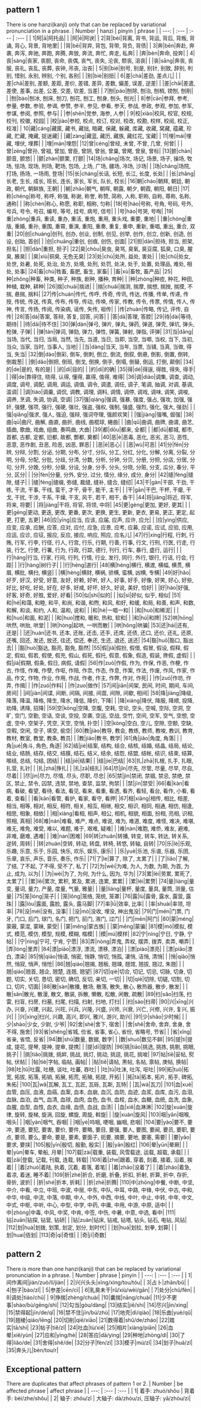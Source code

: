 ## pattern 1
There is one hanzi(kanji) only that can be replaced by variational pronunciation in a phrase.
| Number | hanzi | pinyin | phrase |
| ---: | :--- | :--- | :--- |
| 1|阿|ā|阿托品|
|  |阿|ē|阿谀|
| 2|背|bèi|背离, 背书, 背运, 背后, 背叛, 背诵, 背心, 背景, 背地里|
|  |背|bēi|背弃, 背包, 背带, 背负, 背债|
| 3|奔|bēn|奔赴, 奔袭, 奔泻, 奔驰, 奔跑, 奔腾, 奔放, 奔流, 奔忙, 奔走, 私奔|
|  |奔|bèn|奔命, 投奔|
| 4|丧|sàng|丧家, 丧胆, 丧命, 丧偶, 丧气, 丧失, 沦丧, 颓丧, 沮丧|
|  |丧|sāng|奔丧, 丧服, 丧礼, 丧乱, 丧葬, 丧钟, 吊丧, 治丧|
| 5|别|bié|别号, 别是, 别针, 别致, 辞别, 判别, 惜别, 永别, 辨别, 个别, 各别|
|  |别|biè|别扭|
| 6|差|chà|差劲, 差点儿|
|  |差|chā|差别, 差额, 差距, 差价, 差错, 差异, 差数, 偏差, 误差, 逆差|
|  |差|chāi|差遣, 差使, 差事, 出差, 公差, 交差, 钦差, 当差|
| 7|刨|páo|刨除, 刨治, 刨梢, 镑刨, 刨削|
|  |刨|bào|刨冰, 刨床, 刨刀, 刨花, 刨工, 刨身, 刨头, 刨光|
| 8|参|cān|参拜, 参考, 参量, 参数, 参验, 参谒, 参赞, 参半, 参见, 参看, 参天, 参战, 参政, 参观, 参加, 参军, 参谋, 参阅, 参照, 参与|
|  |参|shēn|党参, 海参, 人参|
| 9|校|xiào|校风, 校官, 校规, 校刊, 校徽, 校园|
|  |校|jiào|参校, 校点, 校订, 校对, 校改, 校勘, 校样, 校阅, 校正, 校准|
| 10|藏|cáng|藏匿, 藏书, 藏拙, 暗藏, 保藏, 躲藏, 库藏, 收藏, 窝藏, 蕴藏, 珍藏, 贮藏, 掩藏, 捉迷藏|
|  |藏|zàng|藏蓝, 藏历, 藏族, 藏红花, 宝藏|
| 11|埋|mái|埋藏, 埋伏, 埋葬|
|  |埋|mán|埋怨|
|12|曾|céng|曾经, 未曾, 不曾, 几曾, 何曾|
|  |曾|zēng|曾孙, 曾祖, 曾加, 曾臣, 曾阴, 曾翁, 曾巢, 曾飔, 曾泉, 曾标|
|13|颤|chàn|颤音, 颤悠|
|  |颤|zhàn|颤栗, 打颤|
|14|场|chǎng|场次, 场记, 场景, 场子, 操场, 牧场, 怯场, 现场, 刑场, 靶场, 包场, 上场, 广场, 疆场, 冷场, 沙场|
|  |场|cháng|场院, 打场, 扬场, 一场雨, 登场|
|15|长|cháng|长话, 长短, 长江, 长度, 长处|
|  |长|zhǎng|长老, 生长, 成长, 班长, 连长, 家长, 军长, 队长, 校长|
|16|朝|cháo|朝拜, 朝廷, 朝政, 朝代, 朝鲜族, 王朝|
|  |朝|zhāo|朝气, 朝晖, 朝露, 朝夕, 朝霞, 朝阳, 朝日|
|17|称|chēng|称号, 称呼, 称强, 称谢, 称誉, 称赞, 简称, 人称, 职称, 自称, 尊称, 名称, 通称|
|  |称|chèn|称心, 称愿, 称职, 相称, 匀称|
|18|号|hào|号称, 号角, 号码, 号外, 号兵, 号令, 号召, 编号, 等号, 挂号, 病号, 信号|
|  |号|háo|号哭, 号啕|
|19|重|zhòng|重兵, 重读, 重办, 重活, 重炮, 重用, 重头戏, 重要, 重地|
|  |重|chóng|重版, 重婚, 重孙, 重围, 重霄, 重演, 重阳, 重奏, 重复, 重申, 重新, 重唱, 重出, 重合, 双重|
|20|创|chuàng|创刊, 创办, 创业, 创制, 创见, 创举, 创作, 创立, 创新, 创造, 创设, 创始, 首创|
|  |创|chuāng|重创, 创痕, 创伤, 创面|
|21|担|dān|担待, 担当, 担架, 担名|
|  |担|dàn|重担, 担子|
|22|臭|chòu|臭虫, 臭骂, 臭氧, 臭豆腐, 狐臭, 口臭, 腥臭, 腋臭|
|  |臭|xiù|铜臭, 无色无臭|
|23|处|chù|处所, 益处, 害处|
|  |处|chǔ|处女, 处世, 处暑, 处死, 处治, 处方, 处境, 处刑, 处罚, 处决, 处于, 处置, 处理品, 难处, 相处, 处事|
|24|畜|chù|牲畜, 畜肥, 畜生, 家畜|
|  |畜|xù|畜牧, 畜产品|
|25|种|zhǒng|种畜, 种类, 种子, 种族, 剧种, 播种, 育种|
|  |种|zhòng|种痘, 种花, 种田, 种植, 栽种, 耕种|
|26|揣|chuāi|揣进|
|  |揣|chuǎi|揣测, 揣摩, 揣想, 揣挫, 揣摸, 不揣, 悬揣, 揣料|
|27|传|chuán|传代, 传呼, 传奇, 传讯, 传达, 传播, 传单, 传递, 传授, 传统, 传送, 传真, 传布, 传导, 传动, 传唤, 传家, 传教, 传令, 传票, 传情, 传人, 传神, 传言, 传扬, 传阅, 传染病, 谣传, 失传, 祖传|
|  |传|zhuàn|传略, 传记, 评传, 自传|
|28|答|dá|答案, 答辩, 答复, 回答, 问答|
|  |答|dā|答理, 答腔|
|29|待|dài|等待, 期待|
|  |待|dāi|待不住|
|30|弹|dàn|弹弓, 弹片, 弹丸, 弹药, 弹道, 弹壳, 弹坑, 弹头, 枪弹, 子弹|
|  |弹|tán|弹词, 弹劾, 弹力, 弹性, 弹簧, 弹射, 弹指, 评弹|
|31|当|dāng|当场, 当代, 当归, 当局, 当然, 当先, 当道, 当日, 当即, 当空, 当啷, 当权, 当下, 当初, 当众, 当家, 当时, 当事人, 当地|
|  |当|dàng|当天, 当年, 当票, 当铺, 当真, 当做, 得当, 失当|
|32|倒|dào|倒彩, 倒车, 倒刺, 倒立, 倒流, 倒叙, 倒悬, 倒影, 倒置, 倒转, 倒栽葱|
|  |倒|dǎo|倒把, 倒班, 倒戈, 倒换, 倒手, 倒塌, 倒替, 倒运, 打倒, 颠倒|
|34|的|de|是的, 有的是|
|  |的|dì|目的|
|  |的|dí|的确|
|35|得|dé|得逞, 得胜, 得失, 得手|
|  |得|de|靠得住, 晓得, 认得, 懂得, 赢得, 值得, 难得|
|36|调|diào|调集, 调查, 调动, 调度, 调号, 调配, 调用, 调运, 调值, 调令, 调遣, 调任, 调子, 笔调, 抽调, 对调, 基调, 滥调|
|  |调|tiáo|调羹, 调侃, 调教, 调理, 调料, 调情, 调停, 调戏, 调味, 调笑, 调唆, 调养, 烹调, 失调, 协调, 空调|
|37|强|qiáng|强调, 强暴, 强度, 强占, 强攻, 加强, 强奸, 强健, 强项, 强行, 强硬, 强壮, 强盗, 强权, 强制, 强盛, 强烈, 强化, 强大, 强劲|
|  |强|qiǎng|强求, 强人, 强迫, 强辩, 强词夺理, 强颜欢笑|
|  |强|jiàng|强嘴, 倔强|
|38|曲|qū|曲尺, 曲解, 曲直, 曲折, 曲线, 曲棍球, 蜷曲|
|  |曲|qǔ|曲调, 曲牌, 曲谱, 曲艺, 插曲, 歌曲, 戏曲, 组曲, 奏鸣曲, 大曲|
|39|都|dōu|都来, 全都|
|  |都|dū|都城, 都市, 首都, 古都, 定都, 旧都, 故都, 酆都, 奠都|
|40|恶|è|恶毒, 恶化, 恶劣, 恶习, 恶性, 恶意, 恶作剧, 丑恶, 险恶, 凶恶, 罪恶|
|  |恶|ě|恶心|
|  |恶|wù|可恶|
|41|分|fēn|分辨, 分辩, 分割, 分泌, 分期, 分布, 分寸, 分队, 分工, 分红, 分化, 分解, 分离, 分裂, 分明, 分母, 分配, 分批, 分歧, 分清, 分数, 分析, 分钟, 分贝, 分册, 分担, 分店, 分居, 分句, 分开, 分娩, 分秒, 分蘖, 分设, 分身, 分手, 分头, 分晓, 分赃, 分支, 瓜分, 春分, 平分, 区分|
|  |分|fèn|分量, 分外, 安分, 过分, 情分, 缘分, 成分, 身分|
|42|缝|fèng|缝隙, 缝子|
|  |缝|féng|缝缀, 弥缝, 裁缝, 缝补, 缝合, 缝纫|
|43|干|gàn|干部, 干劲, 干练, 干流, 干事, 干线, 蛮干, 才干, 骨干, 能干, 主干|
|  |干|gān|干巴, 干杯, 干瘪, 干戈, 干扰, 干涉, 干系, 干燥, 干支, 风干, 若干, 相干, 香干|
|44|将|jiāng|将近, 将军, 将来, 将要|
|  |将|jiàng|干将, 将官, 将领, 中将|
|45|更|gèng|更加, 更好, 更其|
|  |更|gēng|更动, 更迭, 更改, 更番, 更次, 更换, 更生, 更新, 更衣, 更易, 更正, 更定, 起更, 打更, 五更|
|46|应|yīng|应当, 应该, 应届, 应声, 应许, 应允|
|  |应|yìng|供应, 应变, 应承, 应酬, 应答, 应对, 应付, 应急, 应景, 应考, 应募, 应诺, 应试, 应验, 应用, 应运, 应诊, 应征, 报应, 反应, 接应, 响应, 照应, 应名儿|
|47|行|xíng|行程, 行刺, 行贿, 行军, 行李, 行径, 行人, 行宫, 行乐, 行期, 行善, 行事, 行文, 行刑, 行医, 行走, 行装, 行乞, 行使, 行署, 行为, 行政, 行踪, 德行, 刊行, 行车, 暴行, 盛行, 运行|
|  |行|háng|行当, 行家, 行间, 行列, 行情, 行业, 发行, 同行, 外行, 银行, 行话, 行会, 行距|
|  |行|hàng|树行子|
|  |行|héng|道行|
|48|横|héng|横行, 横渡, 横幅, 横贯, 横眉, 横批, 横扫, 横竖|
|  |横|hèng|横财, 横祸, 骄横, 蛮横, 凶横, 专横|
|49|好|hǎo|好歹, 好汉, 好受, 好意, 友好, 好赖, 好听, 好人, 好事, 好手, 好像, 好笑, 好心, 好些, 好比, 好吃, 好处, 好在, 好多, 好咸, 好坏, 好久, 好说, 美好, 恰好|
|  |好|hào|好强, 好客, 好奇, 好胜, 爱好, 好看|
|50|似|shì|似的|
|  |似|sì|好似, 似乎, 相似|
|51|和|hé|和蔼, 和睦, 和平, 和尚, 和谐, 和煦, 和风, 和好, 和缓, 和局, 和善, 和声, 和数, 和解, 和谈, 和约, 人和, 温和, 说和|
|  |和|hè|一唱一和|
|  |和|huò|和稀泥|
|  |和|huó|和面, 和泥|
|  |和|huo|搅和, 暖和, 热和, 软和|
|  |和|hú|和牌|
|52|哄|hōng|哄然, 哄抬, 哄堂|
|  |哄|hòng|起哄, 一哄而散|
|  |哄|hǒng|哄骗|
|53|还|hái|还有, 还是|
|  |还|huán|还书, 还本, 还账, 还击, 还手, 还席, 还债, 还口, 还价, 还礼, 还原, 还嘴, 回还, 发还, 放还, 往还, 偿还, 奉还, 生还, 退还, 送还|
|54|豁|huō|豁口, 豁出去|
|  |豁|huò|豁达, 豁亮, 豁免, 豁然|
|55|假|jiǎ|假扮, 假借, 假冒, 假设, 假释, 假定, 假如, 假若, 假使, 假充, 假山, 假死, 假托, 假意, 假象, 假造, 假装, 搀假, 虚假|
|  |假|jià|假期, 假条, 假日, 病假, 请假|
|56|作|zuò|作假, 作为, 作保, 作恶, 作梗, 作古, 作怪, 作难, 作孽, 作呕, 作陪, 作祟, 作态, 作息, 作案, 作法, 作废, 作风, 作家, 作品, 作文, 作物, 作业, 作用, 作战, 作者, 作主, 作弊, 作对, 作死|
|  |作|zuō|作坊, 作弄, 作揖|
|  |作|zuó|作料|
|  |作|zuo|做作|
|57|间|jiān|间架, 民间, 时间, 期间, 车间, 房间|
|  |间|jiàn|间谍, 间断, 间隔, 间接, 间苗, 间隙, 间歇, 相间|
|58|降|jiàng|降级, 降落, 降温, 降格, 降生, 降水, 降低, 降价, 下降|
|  |降|xiáng|降伏, 降服, 降顺, 投降, 劝降, 诱降, 招降|
|59|空|kōng|空降, 空腹, 空耗, 空论, 空头, 空喊, 空际, 空洞, 空旷, 空门, 空勤, 空话, 空谈, 空投, 空袭, 空运, 空战, 空竹, 空间, 空军, 空气, 空想, 空虚, 空中, 空架子, 凭空, 天空, 空悄, 扑空|
|  |空|kòng|空白, 空儿, 空隙, 空额, 空缺, 空暇, 空闲, 空子, 填空, 偷空|
|60|教|jiào|教导, 教会, 教练, 教师, 教唆, 教训, 教育, 教材, 教室, 教堂, 教条, 教员|
|  |教|jiāo|教书, 教学|
|61|角|jiǎo|角度, 角落|
| |角|jué|角斗, 角色, 角逐|
|62|结|jié|结案, 结构, 结合, 结核, 结婚, 结晶, 结局, 结论, 结业, 结肠, 结存, 结交, 结膜, 结石, 结义, 结余, 结怨, 结盟, 结帐, 结识, 结束, 结算, 喉结, 总结, 勾结, 团结|
|  |结|jiē|结果|
|  |结|jie|巴结|
|63|扎|zhā|扎根, 扎手, 扎眼, 扎营, 扎针|
|  |扎|zhá|挣扎|
|  |扎|zā|结扎|
|64|尽|jǐn|尽先, 尽管, 尽量, 尽早, 尽自, 尽着|
|  |尽|jìn|尽力, 尽情, 尽头, 尽职, 尽忠|
|65|禁|jìn|禁闭, 禁锢, 禁忌, 禁绝, 禁区, 禁止, 禁令, 囚禁, 违禁, 禁地, 查禁, 监禁, 拘禁|
|  |禁|jīn|禁受|
|66|看|kàn|看病, 看破, 看望, 看待, 看法, 看见, 看来, 看重, 看透, 看齐, 看轻, 看台, 看作, 小看, 看着, 查看|
|  |看|kān|看管, 看护, 看家, 看守, 看押|
|67|相|xiāng|相传, 相比, 相差, 相当, 相等, 相对, 相反, 相符, 相关, 相互, 相继, 相交, 相识, 相同, 相通, 相仿, 相逢, 相思, 相象, 相依|
|  |相|xiàng|看相, 相声, 相公, 相机, 相貌, 相面, 扮相, 亮相, 识相, 照相, 真相|
|68|难|nán|难看, 难产, 难点, 难说, 难为, 难道, 难度, 难怪, 难决, 难堪, 难无, 难免, 难受, 难以, 难题, 难于, 艰难, 疑难|
|  |难|nàn|难胞, 难侨, 难友, 避难, 非难, 磨难, 遇难|
|  |难|nan|困难|
|69|转|zhuǎn|转播, 转变, 转车, 转达, 转关系, 逆转, 周转|
|  |转|zhuàn|空转, 转动, 转盘, 转椅, 转悠, 转轴, 自转|
|70|乐|lè|乐观, 乐趣, 乐意, 乐于, 乐园, 快乐, 欢乐, 娱乐, 康乐|
|  |乐|yuè|乐池, 乐谱, 乐器, 乐团, 乐章, 哀乐, 声乐, 音乐, 奏乐, 作乐|
|71|了|le|算了, 除了, 太累了|
| |了|liǎo|了解, 了结, 了不起, 了不得, 受不了, 私了|
|72|为|wéi|为难, 为人, 为数, 为期, 为首, 为止, 成为, 以为|
|  |为|wèi|为了, 为何, 为什么, 因为, 华为|
|73|累|lèi|劳累, 累死了, 太累了|
|  |累|lěi|累次, 累积, 累及, 累进, 连累, 累累|
|  |累|léi|累赘|
|74|量|liàng|量变, 量词, 量力, 产量, 度量, 气量, 雅量|
|  |量|liáng|量杯, 量度, 量具, 量筒, 测量, 估量|
|75|笼|lóng|笼子|
|  |笼|lǒng|笼络, 笼统, 笼罩|
|76|露|lù|露骨, 露水, 露营, 露珠|
|  |露|lòu|露面, 露脸, 露头, 露马脚|
|77|率|lǜ|效率, 比率|
|  |率|shuài|率领, 坦率|
|78|没|méi|没有, 没事|
|  |没|mò|没收, 埋没, 神出鬼没|
|79|门|mén|门票, 门牙, 门口, 后门, 球门, 名门, 把门, 前门, 液门, 过门|
|  |门|mēn|阿门|
|80|蒙|méng|蒙蔽, 蒙混, 蒙昧, 蒙受|
|  |蒙|měng|蒙古族|
|  |蒙|mēng|蒙骗|
|81|模|mó|模拟, 模式, 模范, 模仿, 模型, 规模, 模糊, 楷模|
|  |模|mú|模样|
|82|宁|níng|宁日, 宁静, 宁帖|
|  |宁|nìng|宁可, 宁肯, 宁愿|
|83|弄|nòng|弄鬼, 弄权, 摆弄, 拨弄, 卖弄, 嘲弄|
|  |弄|lòng|里弄|
|84|漂|piāo|漂浮, 漂流, 漂移, 漂泊|
|  |漂|piào|漂亮|
|  |漂|piǎo|漂白, 漂染|
|85|悄|qiāo|悄语, 悄密, 悄静, 悄切, 悄孤, 凄悄, 洁悄, 清悄|
|  |悄|qiǎo|悄然, 悄寂, 悄声, 悄怆|
|86|翘|qiào|翘揭, 翘板, 翘竦, 翘馆, 翘拔, 翘过, 朱翘|
|  |翘|qiáo|翘首, 翘企, 翘楚, 连翘, 翘望|
|87|切|qiè|切合, 切记, 切忌, 切脉, 切身, 切题, 切实, 关切, 恳切, 密切, 确切, 反切, 亲切, 一切|
|  |切|qiē|切除, 切磋, 切割, 切口, 切片, 切面|
|88|散|sàn|散播, 散场, 散落, 散失, 散心, 散热器, 散步, 散发|
|  |散|sǎn|散光, 散漫, 散文, 散装, 拆散, 懒散, 松散, 闲散, 疏散|
|89|扫|sǎo|扫荡, 扫雷, 扫盲, 扫房, 扫墓, 扫尾, 扫描, 扫射, 扫地, 打扫|
|  |扫|sào|扫帚|
|90|兴|xīng|兴办, 兴奋, 兴建, 兴起, 兴旺, 兴兵, 兴隆, 兴盛, 兴师, 兴衰, 兴亡, 兴修, 兴许, 复兴, 振兴|
|  |兴|xìng|扫兴, 兴趣, 高兴, 即兴, 雅兴, 游兴, 助兴|
|91|少|shǎo|少时候|
|  |少|shào|少女, 少尉, 少爷|
|92|舍|shè|舍下, 宿舍|
|  |舍|shě|舍命, 舍弃, 舍身, 舍不得, 施舍|
|93|省|shěng|省城, 俭省, 省事, 省心, 省份, 省略号, 节省|
|  |省|xǐng|省亲, 省悟, 反省|
|94|数|shù|数量, 数据, 数字|
|  |数|shuò|数见不鲜|
|95|提|tí|提成, 提花, 提琴, 提神, 提审, 提携|
|  |提|dī|提防|
|96|挑|tiāo|挑选, 挑拣, 挑剔, 挑眼, 挑子|
|  |挑|tiǎo|挑拨, 挑衅, 挑战, 挑灯, 挑动, 挑逗, 挑花, 挑唆|
|97|帖|tiē|妥帖, 熨帖, 伏帖|
|  |帖|tiè|字帖, 临帖, 画帖|
|  |帖|tiě|请帖, 黑帖, 名帖, 禀帖, 庚帖, 换帖|
|98|吐|tǔ|吐露, 吐穗, 谈吐, 吐蕃, 吞吐|
|  |吐|tù|吐沫, 吐泻, 呕吐|
|99|拓|tuò|拓宽, 拓拔, 拓落, 拓销, 拓展, 拓荒, 拓殖, 拓提, 开拓|
|  |拓|tà|拓本, 拓片, 拓手, 碑拓, 朱拓|
|100|瓦|wǎ|瓦解, 瓦工, 瓦匠, 瓦砾, 瓦斯, 瓦特|
|   |瓦|wà|瓦刀|
|101|血|xuè|血管, 血压, 血液, 血癌, 血案, 血本, 血崩, 血沉, 血防, 血迹, 血浆, 血库, 血污, 血泪, 血脉, 血泊, 血气, 血清, 血球, 血肉, 血色, 血书, 血栓, 血水, 血糖, 血统, 血洗, 血象, 血腥, 血型, 血性, 血衣, 血缘, 血债, 血战, 血渍|
|   |血|xiě|血淋淋|
|102|旋|xuán|旋律, 旋转, 旋梯, 旋涡, 回旋, 螺旋, 周旋, 斡旋|
|   |旋|xuàn|旋风|
|103|咽|yān|咽喉, 咽头|
|   |咽|yàn|咽气, 吞咽|
|   |咽|yè|呜咽, 哽咽, 幽咽, 悲咽|
|104|要|yào|要不, 要冲, 要道, 要犯, 要害, 要价, 要件, 要略, 要目, 要强, 要人, 要图, 要闻, 要员, 要职, 要点, 要领, 要么, 要命, 要是, 要素, 要面子, 扼要, 摘要, 要地, 要塞, 需要|
|   |要|yāo|要求, 要挟|
|105|殷|yīn|殷切, 殷勤, 殷实|
|   |殷|yān|殷红|
|106|晕|yūn|晕厥|
|   |晕|yùn|晕车, 晕船, 月晕|
|107|载|zài|载重, 装载, 风雪载途, 运载, 超载, 承载|
|   |载|zǎi|登载, 记载, 刊载, 连载, 转载|
|108|着|zhe|跟着, 穿着, 刻着, 接着, 沿着, 挨着|
|   |着|zhuó|着陆, 执着, 沉着, 着落, 着笔|
|   |着|zhāo|没着了|
|   |着|zháo|着急, 着凉, 着迷, 睡不着|
|109|折|zhé|折合, 折磨, 折叠, 折扣, 折射, 折算, 折中, 存折, 骨折, 波折|
|   |折|shé|折本, 折耗|
|   |折|zhē|折腾|
|110|中|zhōng|中餐, 中断, 中坚, 中介, 中看, 中立, 中班, 中波, 中层, 中东, 中队, 中耳, 中路, 中锋, 中伏, 中古, 中和, 中华, 中级, 中流, 中落, 中期, 中人, 中外, 中西, 中线, 中叶, 中止, 中转, 中年, 中文, 中式, 中枢, 中听, 中心, 中型, 中学, 中药, 中庸, 中用, 中游, 中原, 适中|
|   |中|zhòng|中毒, 中风, 中奖, 中肯, 中签, 中伤, 中暑, 中意, 中选, 看中|
|111|钻|zuān|钻探, 钻营, 钻研|
|   |钻|zuàn|钻床, 钻戒, 钻塔, 钻头, 钻石, 电钻, 风钻|
|112|划|huà|划拨, 划策, 划定, 划分, 划时代|
|   |划|huá|划拉, 划拳, 划算|
|   |划|huai|佰划|
|113|奇|qí|奇怪|
|   |奇|jī|奇数|

## pattern 2
There is more than one hanzi(kanji) that can be replaced by variational pronunciation in a phrase.
| Number | phrase | pinyin |
| ---: | :--- | :--- |
| 1|间作离间|jiàn/zuò/lí/jiàn|
| 2|兴兴头头|xīng/xìng/tou/tóu|
| 3|占卜|zhān/bǔ|
| 4|刨子|bào/zǐ|
| 5|参差|cēn/cī|
| 6|乳臭未干|rǔ/xiù/wèi/gān|
| 7|处分|chǔ/fèn|
| 8|调处|tiáo/chǔ|
| 9|挣揣|zhèng/chuài|
|10|囊揣|nāng/chuài|
|11|少不更事|shào/bù/gēng/shì|
|12|勾当|gòu/dàng|
|13|结实|jiē/shi|
|14|尽兴|jìn/xìng|
|15|禁得起|jīn/de/qǐ|
|16|禁不住|jīn/bú/zhù|
|17|地壳|dì/qiào|
|18|乐曲|yuè/qǔ|
|19|翘棱|qiáo/lēng|
|20|切削|qiē/xiāo|
|21|数得着|shǔ/de/zháo|
|22|踏实|tā/shi|
|23|帖子|tiě/zǐ|
|24|吐血|tù/xiě|
|25|相片|xiàng/piān|
|26|血晕|xiě/yùn|
|27|应和|yìng/hè|
|28|答应|dā/yìng|
|29|种地|zhòng/dì|
|30|了得|liǎo/de|
|31|舍得|shě/de|
|32|分子|fèn/zǐ|
|33|模子|mú/zǐ|
|34|划子|huá/zǐ|
|35|奔头儿|bèn/tou/r|


## Exceptional pattern
There are duplicates that affect phrases of pattern 1 or 2.
| Number | be affected phrase | affect phrase |
| ---: | :--- | :--- |
| 1| 着手: zhuó/shǒu | 背着手: bèi/zhe/shǒu|
| 2| 轴子: zhóu/zǐ   | 大轴子: dà/zhòu/zi, 压轴子: yā/zhòu/zi|